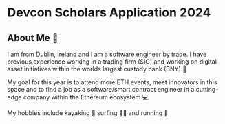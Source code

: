 # Devcon Scholars Application 2024

## About Me :wave:
I am from Dublin, Ireland and I am a software engineer by trade. I have previous experience working in a trading firm (SIG) and working on digital asset initiatives within the worlds largest custody bank (BNY) :money_with_wings:

My goal for this year is to attend more ETH events, meet innovators in this space and to find a job as a software/smart contract engineer in a cutting-edge company within the Ethereum ecosystem :computer:

My hobbies include kayaking :rowboat: surfing :surfing_man: and running :runner: